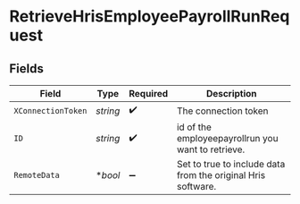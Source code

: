 # RetrieveHrisEmployeePayrollRunRequest


## Fields

| Field                                                        | Type                                                         | Required                                                     | Description                                                  |
| ------------------------------------------------------------ | ------------------------------------------------------------ | ------------------------------------------------------------ | ------------------------------------------------------------ |
| `XConnectionToken`                                           | *string*                                                     | :heavy_check_mark:                                           | The connection token                                         |
| `ID`                                                         | *string*                                                     | :heavy_check_mark:                                           | id of the employeepayrollrun you want to retrieve.           |
| `RemoteData`                                                 | **bool*                                                      | :heavy_minus_sign:                                           | Set to true to include data from the original Hris software. |